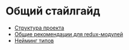 # Общий стайлгайд

- [Структура проекта](./STRUCTURE.md)
- [Общие рекомендации для redux-модулей](./GENERAL.md)
- [Нейминг типов](./TYPES.md)

